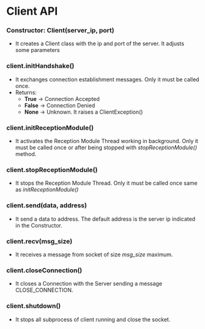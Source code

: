 # Client API

### Constructor: Client(server_ip, port)
* It creates a Client class with the ip and port of the server. It adjusts some parameters

### client.initHandshake()
* It exchanges connection establishment messages. Only it must be called once.
* Returns:  
  * **True** -> Connection Accepted
  * **False** -> Connection Denied
  * **None** -> Unknown. It raises a ClientException()

### client.initReceptionModule()
* It activates the Reception Module Thread working in background. Only it must be called once or after being stopped with _stopReceptionModule()_ method.

### client.stopReceptionModule()
* It stops the Reception Module Thread. Only it must be called once same as _initReceptionModule()_

### client.send(data, address)
* It send a data to address. The default address is the server ip indicated in the Constructor.

### client.recv(msg_size)
* It receives a message from socket of size _msg_size_ maximum.

### client.closeConnection()
* It closes a Connection with the Server sending a message CLOSE_CONNECTION.

### client.shutdown()
* It stops all subprocess of client running and close the socket.
